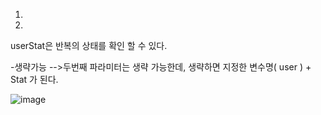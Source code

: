 1. <tr th:each="user : ${users}">

2. <tr th:each="user, userStat : ${users}">
  
userStat은 반복의 상태를 확인 할 수 있다.
  
  -생략가능 -->두번째 파라미터는 생략 가능한데, 생략하면 지정한 변수명( user ) + Stat 가 된다.
  
![image](https://user-images.githubusercontent.com/108928206/184476399-410ec4b1-7019-471b-8444-b04c7d56d625.png)
